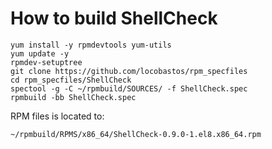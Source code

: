 # How to build ShellCheck

```shell
yum install -y rpmdevtools yum-utils
yum update -y
rpmdev-setuptree
git clone https://github.com/locobastos/rpm_specfiles
cd rpm_specfiles/ShellCheck
spectool -g -C ~/rpmbuild/SOURCES/ -f ShellCheck.spec
rpmbuild -bb ShellCheck.spec
```

RPM files is located to:

```
~/rpmbuild/RPMS/x86_64/ShellCheck-0.9.0-1.el8.x86_64.rpm
```
